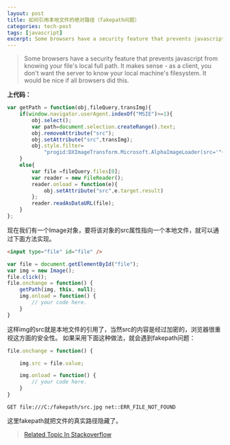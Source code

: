```yaml
---
layout: post
title: 如何引用本地文件的绝对路径（fakepath问题）
categories: tech-post
tags: [javascript]
excerpt: Some browsers have a security feature that prevents javascript from knowing your file's local full path. It makes sense - as a client, you don't want the server to know your local machine's filesystem. It would be nice if all browsers did this.
---
```



> Some browsers have a security feature that prevents javascript from knowing your file's local full path. It makes sense - as a client, you don't want the server to know your local machine's filesystem. It would be nice if all browsers did this.


**上代码：**

~~~javascript
var getPath = function(obj,fileQuery,transImg){
    if(window.navigator.userAgent.indexOf("MSIE")>=1){
        obj.select();
        var path=document.selection.createRange().text;
        obj.removeAttribute("src");
        obj.setAttribute("src",transImg);
        obj.style.filter=
            "progid:DXImageTransform.Microsoft.AlphaImageLoader(src='"+path+"', sizingMethod='scale');";
    }
    else{
        var file =fileQuery.files[0];
        var reader = new FileReader();
        reader.onload = function(e){
            obj.setAttribute("src",e.target.result)
        };
        reader.readAsDataURL(file);
    }
};
~~~

现在我们有一个Image对象，要将该对象的src属性指向一个本地文件，就可以通过下面方法实现。

~~~html
<input type="file" id="file" />
~~~

~~~javascript
var file = document.getElementById("file");
var img = new Image();
file.click();
file.onchange = function() {
	getPath(img, this, null);
	img.onload = function() {
		// your code here.
	}
}
~~~
这样img的src就是本地文件的引用了，当然src的内容是经过加密的，浏览器很重视这方面的安全性。
如果采用下面这种做法，就会遇到fakepath问题：

~~~javascript
file.onchange = function() {

	img.src = file.value;

	img.onload = function() {
		// your code here.
	}
}
~~~

~~~
GET file:///C:/fakepath/src.jpg net::ERR_FILE_NOT_FOUND
~~~

这里fakepath就把文件的真实路径隐藏了。

> [Related Topic In Stackoverflow](http://stackoverflow.com/questions/4851595/how-to-resolve-the-c-fakepath)
